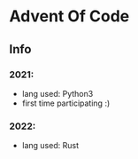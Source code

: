 # Advent Of Code

## Info

### 2021:
- lang used: Python3
- first time participating :)

### 2022:
- lang used: Rust

